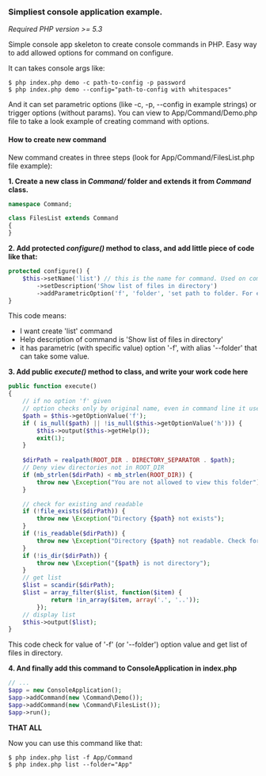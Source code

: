 <h3>Simpliest console application example.</h3>

*Required PHP version >= 5.3*

Simple console app skeleton to create console commands in PHP.
Easy way to add allowed options for command on configure.

It can takes console args like:
```
$ php index.php demo -c path-to-config -p password
$ php index.php demo --config="path-to-config with whitespaces"
```

And it can set parametric options (like -c, -p, --config  in example strings) or trigger options (without params).
You can view to App/Command/Demo.php file to take a look example of creating command with options.

<h4>How to create new command</h4>

New command creates in three steps (look for App/Command/FilesList.php file example):

**1. Create a new class in _Command/_ folder and extends it from _Command_ class.**
```php
namespace Command;

class FilesList extends Command
{
}
```

**2. Add protected _configure()_ method to class, and add little piece of code like that:**
```php
protected configure() {
    $this->setName('list') // this is the name for command. Used on command calls.
        ->setDescription('Show list of files in directory')
        ->addParametricOption('f', 'folder', 'set path to folder. For example: $ php index.php list -f path/to/folder');
}
```

This code means: 
- I want create 'list' command
- Help description of command is 'Show list of files in directory'
- it has parametric (with specific value) option '-f', with alias '--folder' that can take some value.

**3. Add public _execute()_ method to class, and write your work code here**
```php
public function execute()
{
    // if no option 'f' given
    // option checks only by original name, even in command line it used as alias '--folder'
    $path = $this->getOptionValue('f');
    if ( is_null($path) || !is_null($this->getOptionValue('h'))) {
        $this->output($this->getHelp());
        exit(1);
    }
    
    $dirPath = realpath(ROOT_DIR . DIRECTORY_SEPARATOR . $path);
    // Deny view directories not in ROOT_DIR
    if (mb_strlen($dirPath) < mb_strlen(ROOT_DIR)) {
        throw new \Exception("You are not allowed to view this folder");
    }

    // check for existing and readable
    if (!file_exists($dirPath)) {
        throw new \Exception("Directory {$path} not exists");
    }
    if (!is_readable($dirPath)) {
        throw new \Exception("Directory {$path} not readable. Check for permissions.");
    }
    if (!is_dir($dirPath)) {
        throw new \Exception("{$path} is not directory");
    }
    // get list
    $list = scandir($dirPath);
    $list = array_filter($list, function($item) {
            return !in_array($item, array('.', '..'));
        });
    // display list
    $this->output($list);
}
```
This code check for value of '-f' (or '--folder') option value and get list of files in directory.

**4. And finally add this command to ConsoleApplication in index.php**
```php
// ...
$app = new ConsoleApplication();
$app->addCommand(new \Command\Demo());
$app->addCommand(new \Command\FilesList());
$app->run();

```

**THAT ALL**

Now you can use this command like that:
```
$ php index.php list -f App/Command
$ php index.php list --folder="App"
```
